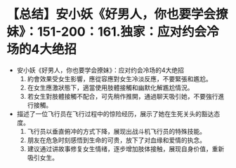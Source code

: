 # 【总结】安小妖《好男人，你也要学会撩妹》：151-200：161.独家：应对约会冷场的4大绝招

-   安小妖《好男人，你也要学会撩妹》：应对约会冷场的4大绝招
    1.  約會效果受女生影響，應從容應對女生冷淡反應，不要緊張和尷尬。
    2.  在女生應激狀態下，適當使用肢體接觸和幽默化解尷尬情況。
    3.  若女生對肢體接觸不配合，可先稍作推開，通過聊天吸引她，不要強行進行接觸。
-   描述了一位飞行员在飞行过程中的惊险经历，展示了她在生死关头的豁达态度。
    1.  飞行员以垂直俯冲的方式下降，展现出战斗机飞行员的特殊技能。
    2.  朋友在危急时刻感悟到生命的可贵，放下了对血缘和爱情的执念。
    3.  建议通过讲故事修复女生情绪，逐步增加肢体接触，展现自身价值，重新吸引女生。